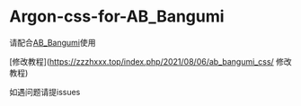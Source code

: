 # Argon-css-for-AB_Bangumi

请配合[AB_Bangumi](https://www.azimiao.com/5947.html "AB_Bangumi")使用

[修改教程](https://zzzhxxx.top/index.php/2021/08/06/ab_bangumi_css/ 修改教程)

如遇问题请提issues
